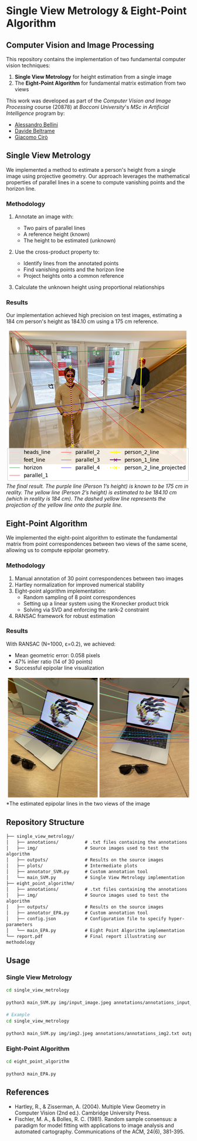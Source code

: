 # Single View Metrology & Eight-Point Algorithm
## Computer Vision and Image Processing

This repository contains the implementation of two fundamental computer vision techniques:
1. **Single View Metrology** for height estimation from a single image
2. The **Eight-Point Algorithm** for fundamental matrix estimation from two views

This work was developed as part of the *Computer Vision and Image Processing* course (20878) at *Bocconi University*'s *MSc in Artificial Intelligence* program by:
- [Alessandro Bellini](https://github.com/alefrabel)
- [Davide Beltrame](https://github.com/davide-beltrame)
- [Giacomo Cirò](https://www.github.com/giacomo-ciro)

## Single View Metrology

We implemented a method to estimate a person's height from a single image using projective geometry. Our approach leverages the mathematical properties of parallel lines in a scene to compute vanishing points and the horizon line.

### Methodology

1. Annotate an image with:
   - Two pairs of parallel lines
   - A reference height (known)
   - The height to be estimated (unknown)

2. Use the cross-product property to:
   - Identify lines from the annotated points
   - Find vanishing points and the horizon line
   - Project heights onto a common reference

3. Calculate the unknown height using proportional relationships

### Results

Our implementation achieved high precision on test images, estimating a 184 cm person's height as 184.10 cm using a 175 cm reference.

![Single View Metrology Results](single-view-metrology/outputs/final.png) *The final result. The purple line (Person 1’s height) is known to be 175 cm in reality. The yellow line (Person 2’s height) is estimated to be 184.10 cm (which in reality is 184 cm). The dashed yellow line represents the projection of the yellow line onto the purple line.*

## Eight-Point Algorithm

We implemented the eight-point algorithm to estimate the fundamental matrix from point correspondences between two views of the same scene, allowing us to compute epipolar geometry.

### Methodology

1. Manual annotation of 30 point correspondences between two images
2. Hartley normalization for improved numerical stability
3. Eight-point algorithm implementation:
   - Random sampling of 8 point correspondences
   - Setting up a linear system using the Kronecker product trick
   - Solving via SVD and enforcing the rank-2 constraint
4. RANSAC framework for robust estimation

### Results

With RANSAC (N=1000, ε=0.2), we achieved:
- Mean geometric error: 0.058 pixels
- 47% inlier ratio (14 of 30 points)
- Successful epipolar line visualization

![Epipolar Lines](eight-point-algorithm/outputs/epipolar_giratina_occhiali_ransac.png) *The estimated epipolar lines in the two views of the image

## Repository Structure

```
├── single_view_metrology/
│   ├── annotations/          # .txt files containing the annotations
│   ├── img/                  # Source images used to test the algorithm
│   ├── outputs/              # Results on the source images
│   ├── plots/                # Intermediate plots
│   ├── annotator_SVM.py      # Custom annotation tool
│   └── main_SVM.py           # Single View Metrology implementation
├── eight_point_algorithm/
│   ├── annotations/          # .txt files containing the annotations
│   ├── img/                  # Source images used to test the algorithm
│   ├── outputs/              # Results on the source images
│   ├── annotator_EPA.py      # Custom annotation tool
│   ├── config.json           # Configuration file to specify hyper-parameters
│   └── main_EPA.py           # Eight Point Algorithm implementation
└── report.pdf                # Final report illustrating our methodology
```

## Usage

### Single View Metrology

```bash
cd single_view_metrology

python3 main_SVM.py img/input_image.jpeg annotations/annotations_input_image.txt outputs/output_image.jpeg <reference_length_in_cm>

# Example
cd single_view_metrology

python3 main_SVM.py img/img2.jpeg annotations/annotations_img2.txt outputs/output_img2.jpeg 175
```

### Eight-Point Algorithm

```bash
cd eight_point_algorithm

python3 main_EPA.py
```

## References

- Hartley, R., & Zisserman, A. (2004). Multiple View Geometry in Computer Vision (2nd ed.). Cambridge University Press.
- Fischler, M. A., & Bolles, R. C. (1981). Random sample consensus: a paradigm for model fitting with applications to image analysis and automated cartography. Communications of the ACM, 24(6), 381-395.
